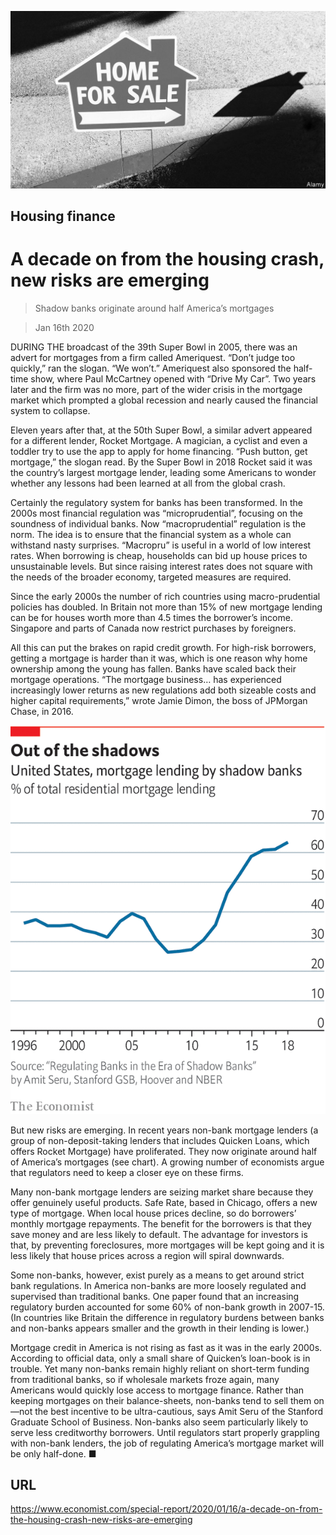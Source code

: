![](./images/20200118_SRP541.jpg)

## Housing finance

# A decade on from the housing crash, new risks are emerging

> Shadow banks originate around half America’s mortgages

> Jan 16th 2020

DURING THE broadcast of the 39th Super Bowl in 2005, there was an advert for mortgages from a firm called Ameriquest. “Don’t judge too quickly,” ran the slogan. “We won’t.” Ameriquest also sponsored the half-time show, where Paul McCartney opened with “Drive My Car”. Two years later and the firm was no more, part of the wider crisis in the mortgage market which prompted a global recession and nearly caused the financial system to collapse.

Eleven years after that, at the 50th Super Bowl, a similar advert appeared for a different lender, Rocket Mortgage. A magician, a cyclist and even a toddler try to use the app to apply for home financing. “Push button, get mortgage,” the slogan read. By the Super Bowl in 2018 Rocket said it was the country’s largest mortgage lender, leading some Americans to wonder whether any lessons had been learned at all from the global crash.

Certainly the regulatory system for banks has been transformed. In the 2000s most financial regulation was “microprudential”, focusing on the soundness of individual banks. Now “macroprudential” regulation is the norm. The idea is to ensure that the financial system as a whole can withstand nasty surprises. “Macropru” is useful in a world of low interest rates. When borrowing is cheap, households can bid up house prices to unsustainable levels. But since raising interest rates does not square with the needs of the broader economy, targeted measures are required.

Since the early 2000s the number of rich countries using macro-prudential policies has doubled. In Britain not more than 15% of new mortgage lending can be for houses worth more than 4.5 times the borrower’s income. Singapore and parts of Canada now restrict purchases by foreigners.

All this can put the brakes on rapid credit growth. For high-risk borrowers, getting a mortgage is harder than it was, which is one reason why home ownership among the young has fallen. Banks have scaled back their mortgage operations. “The mortgage business… has experienced increasingly lower returns as new regulations add both sizeable costs and higher capital requirements,” wrote Jamie Dimon, the boss of JPMorgan Chase, in 2016.

![](./images/20200118_SRC524.png)

But new risks are emerging. In recent years non-bank mortgage lenders (a group of non-deposit-taking lenders that includes Quicken Loans, which offers Rocket Mortgage) have proliferated. They now originate around half of America’s mortgages (see chart). A growing number of economists argue that regulators need to keep a closer eye on these firms.

Many non-bank mortgage lenders are seizing market share because they offer genuinely useful products. Safe Rate, based in Chicago, offers a new type of mortgage. When local house prices decline, so do borrowers’ monthly mortgage repayments. The benefit for the borrowers is that they save money and are less likely to default. The advantage for investors is that, by preventing foreclosures, more mortgages will be kept going and it is less likely that house prices across a region will spiral downwards.

Some non-banks, however, exist purely as a means to get around strict bank regulations. In America non-banks are more loosely regulated and supervised than traditional banks. One paper found that an increasing regulatory burden accounted for some 60% of non-bank growth in 2007-15. (In countries like Britain the difference in regulatory burdens between banks and non-banks appears smaller and the growth in their lending is lower.)

Mortgage credit in America is not rising as fast as it was in the early 2000s. According to official data, only a small share of Quicken’s loan-book is in trouble. Yet many non-banks remain highly reliant on short-term funding from traditional banks, so if wholesale markets froze again, many Americans would quickly lose access to mortgage finance. Rather than keeping mortgages on their balance-sheets, non-banks tend to sell them on—not the best incentive to be ultra-cautious, says Amit Seru of the Stanford Graduate School of Business. Non-banks also seem particularly likely to serve less creditworthy borrowers. Until regulators start properly grappling with non-bank lenders, the job of regulating America’s mortgage market will be only half-done. ■

## URL

https://www.economist.com/special-report/2020/01/16/a-decade-on-from-the-housing-crash-new-risks-are-emerging

